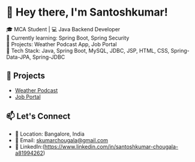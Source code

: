 # 👋 Hey there, I'm Santoshkumar!

🎓 MCA Student | 💻 Java Backend Developer  
🌱 Currently learning: Spring Boot, Spring Security  
📌 Projects: Weather Podcast App, Job Portal  
🔧 Tech Stack: Java, Spring Boot, MySQL, JDBC, JSP, HTML, CSS, Spring-Data-JPA, Spring-JDBC

## 🚀 Projects
- [Weather Podcast](https://github.com/your-weather-repo)
- [Job Portal](https://github.com/your-jobportal-repo)

## 📫 Let's Connect
- 📍 Location: Bangalore, India
- 📧 Email: skumarchougala@gmail.com
- 💼 LinkedIn:(https://www.linkedin.com/in/santoshkumar-chougala-a81994262)
